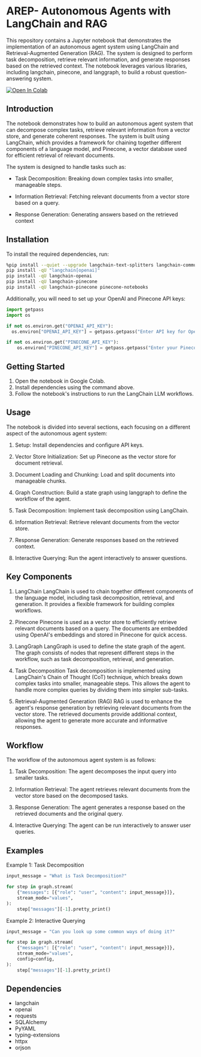 # AREP- Autonomous Agents with LangChain and RAG

This repository contains a Jupyter notebook that demonstrates the implementation of an autonomous agent system using LangChain and Retrieval-Augmented Generation (RAG). The system is designed to perform task decomposition, retrieve relevant information, and generate responses based on the retrieved context. The notebook leverages various libraries, including langchain, pinecone, and langgraph, to build a robust question-answering system.

[![Open In Colab](https://colab.research.google.com/assets/colab-badge.svg)](https://colab.research.google.com/drive/11QOw-motG5PpESJ4bpv-swECRqDZ7AEm)


## Introduction
The notebook demonstrates how to build an autonomous agent system that can decompose complex tasks, retrieve relevant information from a vector store, and generate coherent responses. The system is built using LangChain, which provides a framework for chaining together different components of a language model, and Pinecone, a vector database used for efficient retrieval of relevant documents.

The system is designed to handle tasks such as:

- Task Decomposition: Breaking down complex tasks into smaller, manageable steps.

- Information Retrieval: Fetching relevant documents from a vector store based on a query.

- Response Generation: Generating answers based on the retrieved context

## Installation

To install the required dependencies, run:

```bash
%pip install --quiet --upgrade langchain-text-splitters langchain-community langgraph
pip install -qU "langchain[openai]"
pip install -qU langchain-openai
pip install -qU langchain-pinecone
pip install -qU langchain-pinecone pinecone-notebooks
```
Additionally, you will need to set up your OpenAI and Pinecone API keys:
```python
import getpass
import os

if not os.environ.get("OPENAI_API_KEY"):
  os.environ["OPENAI_API_KEY"] = getpass.getpass("Enter API key for OpenAI: ")

if not os.environ.get("PINECONE_API_KEY"):
    os.environ["PINECONE_API_KEY"] = getpass.getpass("Enter your Pinecone API key: ")
```

## Getting Started
1. Open the notebook in Google Colab.
2. Install dependencies using the command above.
3. Follow the notebook's instructions to run the LangChain LLM workflows.

## Usage
The notebook is divided into several sections, each focusing on a different aspect of the autonomous agent system:

1. Setup: Install dependencies and configure API keys.

2. Vector Store Initialization: Set up Pinecone as the vector store for document retrieval.

3. Document Loading and Chunking: Load and split documents into manageable chunks.

4. Graph Construction: Build a state graph using langgraph to define the workflow of the agent.

5. Task Decomposition: Implement task decomposition using LangChain.

6. Information Retrieval: Retrieve relevant documents from the vector store.

7. Response Generation: Generate responses based on the retrieved context.

8. Interactive Querying: Run the agent interactively to answer questions.

## Key Components

1. LangChain
LangChain is used to chain together different components of the language model, including task decomposition, retrieval, and generation. It provides a flexible framework for building complex workflows.

2. Pinecone
Pinecone is used as a vector store to efficiently retrieve relevant documents based on a query. The documents are embedded using OpenAI's embeddings and stored in Pinecone for quick access.

3. LangGraph
LangGraph is used to define the state graph of the agent. The graph consists of nodes that represent different steps in the workflow, such as task decomposition, retrieval, and generation.

4. Task Decomposition
Task decomposition is implemented using LangChain's Chain of Thought (CoT) technique, which breaks down complex tasks into smaller, manageable steps. This allows the agent to handle more complex queries by dividing them into simpler sub-tasks.

5. Retrieval-Augmented Generation (RAG)
RAG is used to enhance the agent's response generation by retrieving relevant documents from the vector store. The retrieved documents provide additional context, allowing the agent to generate more accurate and informative responses.

## Workflow

The workflow of the autonomous agent system is as follows:

1. Task Decomposition: The agent decomposes the input query into smaller tasks.

2. Information Retrieval: The agent retrieves relevant documents from the vector store based on the decomposed tasks.

3. Response Generation: The agent generates a response based on the retrieved documents and the original query.

4. Interactive Querying: The agent can be run interactively to answer user queries.


## Examples
Example 1: Task Decomposition
```python
input_message = "What is Task Decomposition?"

for step in graph.stream(
    {"messages": [{"role": "user", "content": input_message}]},
    stream_mode="values",
):
    step["messages"][-1].pretty_print()

```

Example 2: Interactive Querying
```python
input_message = "Can you look up some common ways of doing it?"

for step in graph.stream(
    {"messages": [{"role": "user", "content": input_message}]},
    stream_mode="values",
    config=config,
):
    step["messages"][-1].pretty_print()
```



## Dependencies

- langchain
- openai
- requests
- SQLAlchemy
- PyYAML
- typing-extensions
- httpx
- orjson
